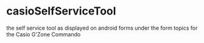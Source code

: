 # casioSelfServiceTool
the self service tool as displayed on android forms under the form topics for the Casio G'Zone Commando
